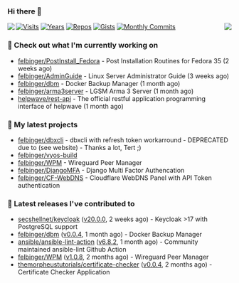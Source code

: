 ### Hi there 👋

<img align="left" src="https://github-readme-stats.vercel.app/api?username=felbinger&theme=dark">
<img align="right" src="https://github-readme-stats.vercel.app/api/top-langs/?username=felbinger&theme=dark">

[![Visits](https://badges.pufler.dev/visits/felbinger/felbinger?style=flat-square&color=black&logo=github)](https://github.com/felbinger)
[![Years](https://badges.pufler.dev/years/felbinger?style=flat-square&color=black&logo=github)](https://github.com/felbinger)
[![Repos](https://badges.pufler.dev/repos/felbinger?style=flat-square&color=black&logo=github)](https://github.com/felbinger?tab=repositories)
[![Gists](https://badges.pufler.dev/gists/felbinger?style=flat-square&color=black&logo=github)](https://gist.github.com/felbinger)
[![Monthly Commits](https://badges.pufler.dev/commits/monthly/felbinger?style=flat-square&color=black&logo=github)](https://github.com/felbinger)

### :construction_worker: Check out what I'm currently working on

- [felbinger/PostInstall_Fedora](https://github.com/felbinger/PostInstall_Fedora) - Post Installation Routines for Fedora 35 (2 weeks ago)
- [felbinger/AdminGuide](https://github.com/felbinger/AdminGuide) - Linux Server Administrator Guide (3 weeks ago)
- [felbinger/dbm](https://github.com/felbinger/dbm) - Docker Backup Manager (1 month ago)
- [felbinger/arma3server](https://github.com/felbinger/arma3server) - LGSM Arma 3 Server (1 month ago)
- [helpwave/rest-api](https://github.com/helpwave/rest-api) - The official restful application programming interface of helpwave (1 month ago)

### :seedling: My latest projects

- [felbinger/dbxcli](https://github.com/felbinger/dbxcli) - dbxcli with refresh token workarround - DEPRECATED due to (see website) - Thanks a lot, Tert ;)
- [felbinger/vyos-build](https://github.com/felbinger/vyos-build)
- [felbinger/WPM](https://github.com/felbinger/WPM) - Wireguard Peer Manager
- [felbinger/DjangoMFA](https://github.com/felbinger/DjangoMFA) - Django Multi Factor Authencation
- [felbinger/CF-WebDNS](https://github.com/felbinger/CF-WebDNS) - Cloudflare WebDNS Panel with API Token authentication

### :telescope: Latest releases I've contributed to

- [secshellnet/keycloak](https://github.com/secshellnet/keycloak) ([v20.0.0](https://github.com/secshellnet/keycloak/releases/tag/v20.0.0), 2 weeks ago) - Keycloak &gt;17 with PostgreSQL support
- [felbinger/dbm](https://github.com/felbinger/dbm) ([v0.0.4](https://github.com/felbinger/dbm/releases/tag/v0.0.4), 1 month ago) - Docker Backup Manager
- [ansible/ansible-lint-action](https://github.com/ansible/ansible-lint-action) ([v6.8.2](https://github.com/ansible/ansible-lint-action/releases/tag/v6.8.2), 1 month ago) - Community maintained ansible-lint Github Action
- [felbinger/WPM](https://github.com/felbinger/WPM) ([v1.0.8](https://github.com/felbinger/WPM/releases/tag/v1.0.8), 2 months ago) - Wireguard Peer Manager
- [themorpheustutorials/certificate-checker](https://github.com/themorpheustutorials/certificate-checker) ([v0.0.4](https://github.com/themorpheustutorials/certificate-checker/releases/tag/v0.0.4), 2 months ago) - Certificate Checker Application
